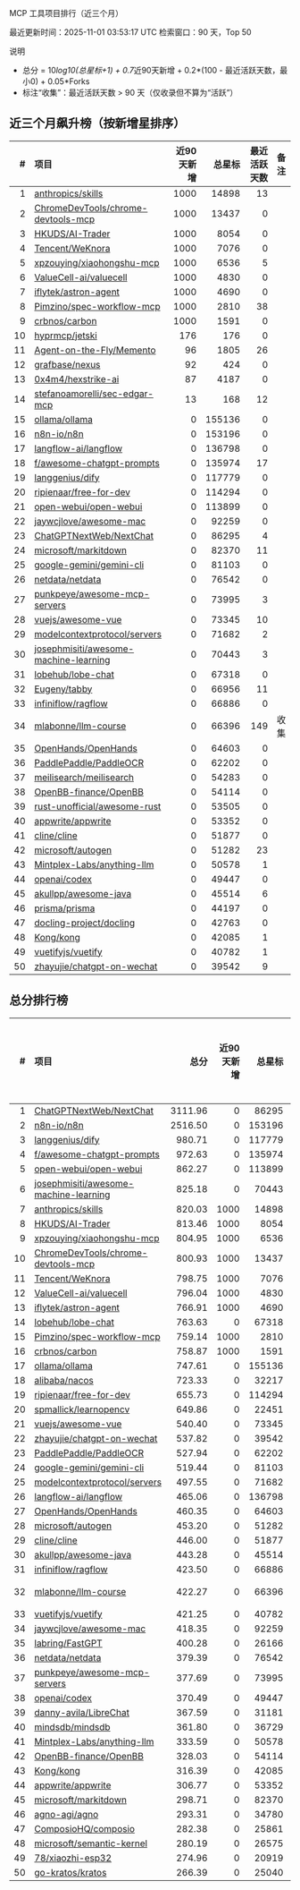 MCP 工具项目排行（近三个月）

最近更新时间：2025-11-01 03:53:17 UTC
检索窗口：90 天，Top 50

说明
- 总分 = 10*log10(总星标+1) + 0.7*近90天新增 + 0.2*(100 - 最近活跃天数，最小0) + 0.05*Forks
- 标注“收集”：最近活跃天数 > 90 天（仅收录但不算为“活跃”）

## 近三个月飙升榜（按新增星排序）
| # | 项目 | 近90天新增 | 总星标 | 最近活跃天数 | 备注 |
|---:|:-----|-----------:|-------:|------------:|:-----|
| 1 | [anthropics/skills](https://github.com/anthropics/skills) | 1000 | 14898 | 13 |  |
| 2 | [ChromeDevTools/chrome-devtools-mcp](https://github.com/ChromeDevTools/chrome-devtools-mcp) | 1000 | 13437 | 0 |  |
| 3 | [HKUDS/AI-Trader](https://github.com/HKUDS/AI-Trader) | 1000 | 8054 | 0 |  |
| 4 | [Tencent/WeKnora](https://github.com/Tencent/WeKnora) | 1000 | 7076 | 0 |  |
| 5 | [xpzouying/xiaohongshu-mcp](https://github.com/xpzouying/xiaohongshu-mcp) | 1000 | 6536 | 5 |  |
| 6 | [ValueCell-ai/valuecell](https://github.com/ValueCell-ai/valuecell) | 1000 | 4830 | 0 |  |
| 7 | [iflytek/astron-agent](https://github.com/iflytek/astron-agent) | 1000 | 4690 | 0 |  |
| 8 | [Pimzino/spec-workflow-mcp](https://github.com/Pimzino/spec-workflow-mcp) | 1000 | 2810 | 38 |  |
| 9 | [crbnos/carbon](https://github.com/crbnos/carbon) | 1000 | 1591 | 0 |  |
| 10 | [hyprmcp/jetski](https://github.com/hyprmcp/jetski) | 176 | 176 | 0 |  |
| 11 | [Agent-on-the-Fly/Memento](https://github.com/Agent-on-the-Fly/Memento) | 96 | 1805 | 26 |  |
| 12 | [grafbase/nexus](https://github.com/grafbase/nexus) | 92 | 424 | 0 |  |
| 13 | [0x4m4/hexstrike-ai](https://github.com/0x4m4/hexstrike-ai) | 87 | 4187 | 0 |  |
| 14 | [stefanoamorelli/sec-edgar-mcp](https://github.com/stefanoamorelli/sec-edgar-mcp) | 13 | 168 | 12 |  |
| 15 | [ollama/ollama](https://github.com/ollama/ollama) | 0 | 155136 | 0 |  |
| 16 | [n8n-io/n8n](https://github.com/n8n-io/n8n) | 0 | 153196 | 0 |  |
| 17 | [langflow-ai/langflow](https://github.com/langflow-ai/langflow) | 0 | 136798 | 0 |  |
| 18 | [f/awesome-chatgpt-prompts](https://github.com/f/awesome-chatgpt-prompts) | 0 | 135974 | 17 |  |
| 19 | [langgenius/dify](https://github.com/langgenius/dify) | 0 | 117779 | 0 |  |
| 20 | [ripienaar/free-for-dev](https://github.com/ripienaar/free-for-dev) | 0 | 114294 | 0 |  |
| 21 | [open-webui/open-webui](https://github.com/open-webui/open-webui) | 0 | 113899 | 0 |  |
| 22 | [jaywcjlove/awesome-mac](https://github.com/jaywcjlove/awesome-mac) | 0 | 92259 | 0 |  |
| 23 | [ChatGPTNextWeb/NextChat](https://github.com/ChatGPTNextWeb/NextChat) | 0 | 86295 | 4 |  |
| 24 | [microsoft/markitdown](https://github.com/microsoft/markitdown) | 0 | 82370 | 11 |  |
| 25 | [google-gemini/gemini-cli](https://github.com/google-gemini/gemini-cli) | 0 | 81103 | 0 |  |
| 26 | [netdata/netdata](https://github.com/netdata/netdata) | 0 | 76542 | 0 |  |
| 27 | [punkpeye/awesome-mcp-servers](https://github.com/punkpeye/awesome-mcp-servers) | 0 | 73995 | 3 |  |
| 28 | [vuejs/awesome-vue](https://github.com/vuejs/awesome-vue) | 0 | 73345 | 10 |  |
| 29 | [modelcontextprotocol/servers](https://github.com/modelcontextprotocol/servers) | 0 | 71682 | 2 |  |
| 30 | [josephmisiti/awesome-machine-learning](https://github.com/josephmisiti/awesome-machine-learning) | 0 | 70443 | 3 |  |
| 31 | [lobehub/lobe-chat](https://github.com/lobehub/lobe-chat) | 0 | 67318 | 0 |  |
| 32 | [Eugeny/tabby](https://github.com/Eugeny/tabby) | 0 | 66956 | 11 |  |
| 33 | [infiniflow/ragflow](https://github.com/infiniflow/ragflow) | 0 | 66886 | 0 |  |
| 34 | [mlabonne/llm-course](https://github.com/mlabonne/llm-course) | 0 | 66396 | 149 | 收集 |
| 35 | [OpenHands/OpenHands](https://github.com/OpenHands/OpenHands) | 0 | 64603 | 0 |  |
| 36 | [PaddlePaddle/PaddleOCR](https://github.com/PaddlePaddle/PaddleOCR) | 0 | 62202 | 0 |  |
| 37 | [meilisearch/meilisearch](https://github.com/meilisearch/meilisearch) | 0 | 54283 | 0 |  |
| 38 | [OpenBB-finance/OpenBB](https://github.com/OpenBB-finance/OpenBB) | 0 | 54114 | 0 |  |
| 39 | [rust-unofficial/awesome-rust](https://github.com/rust-unofficial/awesome-rust) | 0 | 53505 | 0 |  |
| 40 | [appwrite/appwrite](https://github.com/appwrite/appwrite) | 0 | 53352 | 0 |  |
| 41 | [cline/cline](https://github.com/cline/cline) | 0 | 51877 | 0 |  |
| 42 | [microsoft/autogen](https://github.com/microsoft/autogen) | 0 | 51282 | 23 |  |
| 43 | [Mintplex-Labs/anything-llm](https://github.com/Mintplex-Labs/anything-llm) | 0 | 50578 | 1 |  |
| 44 | [openai/codex](https://github.com/openai/codex) | 0 | 49447 | 0 |  |
| 45 | [akullpp/awesome-java](https://github.com/akullpp/awesome-java) | 0 | 45514 | 6 |  |
| 46 | [prisma/prisma](https://github.com/prisma/prisma) | 0 | 44197 | 0 |  |
| 47 | [docling-project/docling](https://github.com/docling-project/docling) | 0 | 42763 | 0 |  |
| 48 | [Kong/kong](https://github.com/Kong/kong) | 0 | 42085 | 1 |  |
| 49 | [vuetifyjs/vuetify](https://github.com/vuetifyjs/vuetify) | 0 | 40782 | 1 |  |
| 50 | [zhayujie/chatgpt-on-wechat](https://github.com/zhayujie/chatgpt-on-wechat) | 0 | 39542 | 9 |  |


## 总分排行榜
| # | 项目 | 总分 | 近90天新增 | 总星标 | Forks | 最近活跃天数 | 备注 |
|---:|:-----|----:|-----------:|-------:|------:|------------:|:-----|
| 1 | [ChatGPTNextWeb/NextChat](https://github.com/ChatGPTNextWeb/NextChat) | 3111.96 | 0 | 86295 | 60868 | 4 |  |
| 2 | [n8n-io/n8n](https://github.com/n8n-io/n8n) | 2516.50 | 0 | 153196 | 48893 | 0 |  |
| 3 | [langgenius/dify](https://github.com/langgenius/dify) | 980.71 | 0 | 117779 | 18200 | 0 |  |
| 4 | [f/awesome-chatgpt-prompts](https://github.com/f/awesome-chatgpt-prompts) | 972.63 | 0 | 135974 | 18094 | 17 |  |
| 5 | [open-webui/open-webui](https://github.com/open-webui/open-webui) | 862.27 | 0 | 113899 | 15834 | 0 |  |
| 6 | [josephmisiti/awesome-machine-learning](https://github.com/josephmisiti/awesome-machine-learning) | 825.18 | 0 | 70443 | 15146 | 3 |  |
| 7 | [anthropics/skills](https://github.com/anthropics/skills) | 820.03 | 1000 | 14898 | 1218 | 13 |  |
| 8 | [HKUDS/AI-Trader](https://github.com/HKUDS/AI-Trader) | 813.46 | 1000 | 8054 | 1088 | 0 |  |
| 9 | [xpzouying/xiaohongshu-mcp](https://github.com/xpzouying/xiaohongshu-mcp) | 804.95 | 1000 | 6536 | 956 | 5 |  |
| 10 | [ChromeDevTools/chrome-devtools-mcp](https://github.com/ChromeDevTools/chrome-devtools-mcp) | 800.93 | 1000 | 13437 | 793 | 0 |  |
| 11 | [Tencent/WeKnora](https://github.com/Tencent/WeKnora) | 798.75 | 1000 | 7076 | 805 | 0 |  |
| 12 | [ValueCell-ai/valuecell](https://github.com/ValueCell-ai/valuecell) | 796.04 | 1000 | 4830 | 784 | 0 |  |
| 13 | [iflytek/astron-agent](https://github.com/iflytek/astron-agent) | 766.91 | 1000 | 4690 | 204 | 0 |  |
| 14 | [lobehub/lobe-chat](https://github.com/lobehub/lobe-chat) | 763.63 | 0 | 67318 | 13907 | 0 |  |
| 15 | [Pimzino/spec-workflow-mcp](https://github.com/Pimzino/spec-workflow-mcp) | 759.14 | 1000 | 2810 | 245 | 38 |  |
| 16 | [crbnos/carbon](https://github.com/crbnos/carbon) | 758.87 | 1000 | 1591 | 137 | 0 |  |
| 17 | [ollama/ollama](https://github.com/ollama/ollama) | 747.61 | 0 | 155136 | 13514 | 0 |  |
| 18 | [alibaba/nacos](https://github.com/alibaba/nacos) | 723.33 | 0 | 32217 | 13165 | 0 |  |
| 19 | [ripienaar/free-for-dev](https://github.com/ripienaar/free-for-dev) | 655.73 | 0 | 114294 | 11703 | 0 |  |
| 20 | [spmallick/learnopencv](https://github.com/spmallick/learnopencv) | 649.86 | 0 | 22451 | 11739 | 3 |  |
| 21 | [vuejs/awesome-vue](https://github.com/vuejs/awesome-vue) | 540.40 | 0 | 73345 | 9475 | 10 |  |
| 22 | [zhayujie/chatgpt-on-wechat](https://github.com/zhayujie/chatgpt-on-wechat) | 537.82 | 0 | 39542 | 9473 | 9 |  |
| 23 | [PaddlePaddle/PaddleOCR](https://github.com/PaddlePaddle/PaddleOCR) | 527.94 | 0 | 62202 | 9200 | 0 |  |
| 24 | [google-gemini/gemini-cli](https://github.com/google-gemini/gemini-cli) | 519.44 | 0 | 81103 | 9007 | 0 |  |
| 25 | [modelcontextprotocol/servers](https://github.com/modelcontextprotocol/servers) | 497.55 | 0 | 71682 | 8588 | 2 |  |
| 26 | [langflow-ai/langflow](https://github.com/langflow-ai/langflow) | 465.06 | 0 | 136798 | 7874 | 0 |  |
| 27 | [OpenHands/OpenHands](https://github.com/OpenHands/OpenHands) | 460.35 | 0 | 64603 | 7845 | 0 |  |
| 28 | [microsoft/autogen](https://github.com/microsoft/autogen) | 453.20 | 0 | 51282 | 7814 | 23 |  |
| 29 | [cline/cline](https://github.com/cline/cline) | 446.00 | 0 | 51877 | 7577 | 0 |  |
| 30 | [akullpp/awesome-java](https://github.com/akullpp/awesome-java) | 443.28 | 0 | 45514 | 7558 | 6 |  |
| 31 | [infiniflow/ragflow](https://github.com/infiniflow/ragflow) | 423.50 | 0 | 66886 | 7105 | 0 |  |
| 32 | [mlabonne/llm-course](https://github.com/mlabonne/llm-course) | 422.27 | 0 | 66396 | 7481 | 149 | 收集 |
| 33 | [vuetifyjs/vuetify](https://github.com/vuetifyjs/vuetify) | 421.25 | 0 | 40782 | 7107 | 1 |  |
| 34 | [jaywcjlove/awesome-mac](https://github.com/jaywcjlove/awesome-mac) | 418.35 | 0 | 92259 | 6974 | 0 |  |
| 35 | [labring/FastGPT](https://github.com/labring/FastGPT) | 400.28 | 0 | 26166 | 6722 | 0 |  |
| 36 | [netdata/netdata](https://github.com/netdata/netdata) | 379.39 | 0 | 76542 | 6211 | 0 |  |
| 37 | [punkpeye/awesome-mcp-servers](https://github.com/punkpeye/awesome-mcp-servers) | 377.69 | 0 | 73995 | 6192 | 3 |  |
| 38 | [openai/codex](https://github.com/openai/codex) | 370.49 | 0 | 49447 | 6071 | 0 |  |
| 39 | [danny-avila/LibreChat](https://github.com/danny-avila/LibreChat) | 367.59 | 0 | 31181 | 6053 | 0 |  |
| 40 | [mindsdb/mindsdb](https://github.com/mindsdb/mindsdb) | 361.80 | 0 | 36729 | 5923 | 0 |  |
| 41 | [Mintplex-Labs/anything-llm](https://github.com/Mintplex-Labs/anything-llm) | 333.59 | 0 | 50578 | 5335 | 1 |  |
| 42 | [OpenBB-finance/OpenBB](https://github.com/OpenBB-finance/OpenBB) | 328.03 | 0 | 54114 | 5214 | 0 |  |
| 43 | [Kong/kong](https://github.com/Kong/kong) | 316.39 | 0 | 42085 | 5007 | 1 |  |
| 44 | [appwrite/appwrite](https://github.com/appwrite/appwrite) | 306.77 | 0 | 53352 | 4790 | 0 |  |
| 45 | [microsoft/markitdown](https://github.com/microsoft/markitdown) | 298.71 | 0 | 82370 | 4635 | 11 |  |
| 46 | [agno-agi/agno](https://github.com/agno-agi/agno) | 293.31 | 0 | 34780 | 4558 | 0 |  |
| 47 | [ComposioHQ/composio](https://github.com/ComposioHQ/composio) | 282.38 | 0 | 25861 | 4365 | 0 |  |
| 48 | [microsoft/semantic-kernel](https://github.com/microsoft/semantic-kernel) | 280.19 | 0 | 26575 | 4319 | 0 |  |
| 49 | [78/xiaozhi-esp32](https://github.com/78/xiaozhi-esp32) | 274.96 | 0 | 20919 | 4235 | 0 |  |
| 50 | [go-kratos/kratos](https://github.com/go-kratos/kratos) | 266.39 | 0 | 25040 | 4116 | 17 |  |
